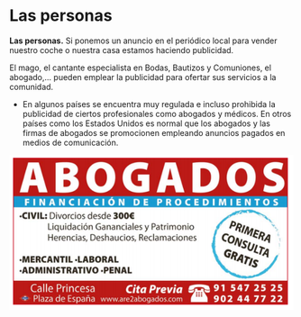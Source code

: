 # Las personas

**Las personas.** Si ponemos un anuncio en el periódico local para vender nuestro coche o nuestra casa estamos haciendo publicidad.

El mago, el cantante especialista en Bodas, Bautizos y Comuniones, el abogado,... pueden emplear la publicidad para ofertar sus servicios a la comunidad.

*   En algunos países se encuentra muy regulada e incluso prohibida la publicidad de ciertos profesionales como abogados y médicos. En otros países como los Estados Unidos es normal que los abogados y las firmas de abogados se promocionen empleando anuncios pagados en medios de comunicación.
    


![abogado](img/abogado.png "abogado")
